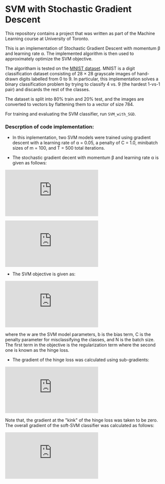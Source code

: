 # SVM with Stochastic Gradient Descent
This repository contains a project that was written as part of the Machine Learning course at University of Toronto.

This is an implementation of Stochastic Gradient Descent with momentum β and learning rate α. The implemented algorithm is then used to approximately optimize the SVM objective.

The algoritham is tested on the [MNIST dataset](http://yann.lecun.com/exdb/mnist/). MNIST is a digit classification dataset consisting of 28 × 28 grayscale images of hand-drawn digits labelled from 0 to 9. In particular, this implementation solves a binary classification problem by trying to classify 4 vs. 9 (the hardest 1-vs-1 pair) and discards the rest of the classes. 

The dataset is split into 80% train and 20% test, and the images are converted to vectors by flattening them to a vector of size 784.

For training and evaluating the SVM classifier, run `SVM_with_SGD`.

### Descrption of code implementation:

* In this inplementation, two SVM models were trained using gradient descent with a learning rate of α = 0.05, a penalty of C = 1.0, minibatch sizes of m = 100, and T = 500 total iterations. 

* The stochastic gradient decent with momentum β and learning rate α is given as follows:

![eq0](https://latex.codecogs.com/gif.latex?v_%7Bt&plus;1%7D%20%3D%20%5Cbeta%20v_t%20&plus;%20%5Cnabla%20L%28w_t%29)

![eq1](https://latex.codecogs.com/gif.latex?%24%24x_%7Bt&plus;1%7D%20%3D%20x_t%20-%20%5Calpha%20v_%7Bt&plus;1%7D%24%24)

* The SVM objective is given as:

![eq2](https://latex.codecogs.com/gif.latex?%5Ctextbf%7Bw%7D%5E%7B*%7D%2C%20b%5E%7B*%7D%20%3D%20%5Carg%5Cmin%20%5Cfrac%7B1%7D%7B2%7D%7C%7C%5Ctextbf%7Bw%7D%7C%7C%5E2%20&plus;%20%5Cfrac%7BC%7D%7BN%7D%5Csum_%7Bi%20%3D1%7D%5EN%20%5Cmax%20%5CBig%28%201%20-%20y%5E%7B%28i%29%7D%28%5Ctextbf%7Bw%7D%5E%7BT%7D%20%5Ctextbf%7Bx%7D%5E%7B%28i%29%7D%20&plus;%20b%29%2C%200%20%5CBig%29)

where the w are the SVM model parameters, b is the bias term, C is the penalty parameter for misclassifying the classes, and N is the batch size. The first term in the objective is the regularization term where the second one is known as the hinge loss.

* The gradient of the hinge loss was calculated using sub-gradients:

![eq3](https://latex.codecogs.com/gif.latex?%5Cnabla_w%20Hinge%20Loss%20%3D%5Cleft%5C%7B%5Cbegin%7Bmatrix%7D%20-y%5E%7B%28i%29%7D%20%5Ctextbf%7Bx%7D%5E%7B%28i%29%7D%2C%20%26%20y%5E%7B%28i%29%7D%28%5Ctextbf%7Bw%7D%5ET%20%5Ctextbf%7Bx%7D%5E%7B%28i%29%7D%20&plus;%20b%29%20%3C%201%5C%5C%200%2C%20%26%20y%5E%7B%28i%29%7D%28%5Ctextbf%7Bw%7D%5ET%20%5Ctextbf%7Bx%7D%5E%7B%28i%29%7D%20&plus;%20b%29%20%5Cgeq%201%20%5Cend%7Bmatrix%7D%5Cright.)

Note that, the gradient at the "kink" of the hinge loss was taken to be zero. The overall gradient of the soft-SVM classifier was calculated as follows: 

![eq4](https://latex.codecogs.com/gif.latex?%5Cnabla_w%20L%20%3D%20%5Ctextbf%7Bw%7D%20-%20%5Cfrac%7BC%7D%7BN%7D%20%5Csum_%7Bi%3D1%7D%5E%7BN%7D%20y%5E%7B%28i%29%7D%20%5Ctextbf%7Bx%7D%5E%7B%28i%29%7D)
